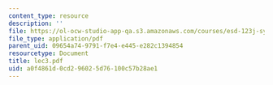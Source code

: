 ```yaml
---
content_type: resource
description: ''
file: https://ol-ocw-studio-app-qa.s3.amazonaws.com/courses/esd-123j-systems-perspectives-on-industrial-ecology-spring-2006/a0f4861d0cd296025d76100c57b28ae1_lec3.pdf
file_type: application/pdf
parent_uid: 09654a74-9791-f7e4-e445-e282c1394854
resourcetype: Document
title: lec3.pdf
uid: a0f4861d-0cd2-9602-5d76-100c57b28ae1
---
```

